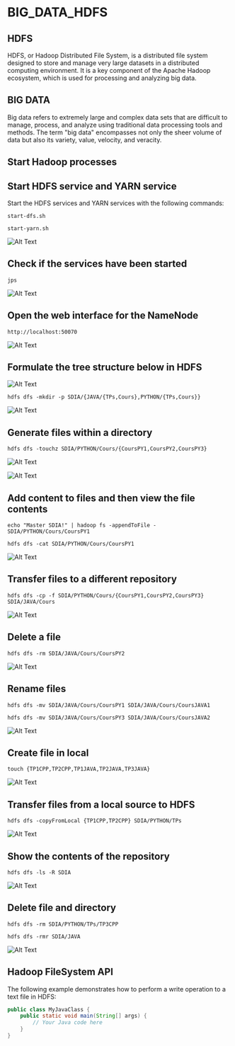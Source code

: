 # BIG_DATA_HDFS
## HDFS
HDFS, or Hadoop Distributed File System, is a distributed file system designed to store and manage very large datasets in a distributed computing environment. It is a key component of the Apache Hadoop ecosystem, which is used for processing and analyzing big data.

## BIG DATA

Big data refers to extremely large and complex data sets that are difficult to manage, process, and analyze using traditional data processing tools and methods. The term "big data" encompasses not only the sheer volume of data but also its variety, value, velocity, and veracity.

## Start Hadoop processes
## Start HDFS service and YARN service
Start the HDFS services and YARN services with the following commands:

`start-dfs.sh`

`start-yarn.sh`

![Alt Text](TP1-TP2/start-dfs-yarn.PNG)

## Check if the services have been started

`jps`

![Alt Text](TP1-TP2/jps.PNG)

## Open the web interface for the NameNode

`http://localhost:50070`

![Alt Text](TP1-TP2/web.PNG)

## Formulate the tree structure below in HDFS

![Alt Text](TP1-TP2/arbo.PNG)

`hdfs dfs -mkdir -p SDIA/{JAVA/{TPs,Cours},PYTHON/{TPs,Cours}}`

![Alt Text](TP1-TP2/directories.PNG)

## Generate files within a directory 

`hdfs dfs -touchz SDIA/PYTHON/Cours/{CoursPY1,CoursPY2,CoursPY3}`

![Alt Text](TP1-TP2/files.PNG)

![Alt Text](TP1-TP2/cours.PNG)


## Add content to files and then view the file contents

`echo "Master SDIA!" | hadoop fs -appendToFile - SDIA/PYTHON/Cours/CoursPY1`

`hdfs dfs -cat SDIA/PYTHON/Cours/CoursPY1`

![Alt Text](TP1-TP2/addContent.PNG)

## Transfer files to a different repository

`hdfs dfs -cp -f SDIA/PYTHON/Cours/{CoursPY1,CoursPY2,CoursPY3} SDIA/JAVA/Cours`

![Alt Text](TP1-TP2/copy.PNG)

## Delete a file

`hdfs dfs -rm SDIA/JAVA/Cours/CoursPY2`

![Alt Text](TP1-TP2/delete.PNG)

## Rename files

`hdfs dfs -mv SDIA/JAVA/Cours/CoursPY1 SDIA/JAVA/Cours/CoursJAVA1`

`hdfs dfs -mv SDIA/JAVA/Cours/CoursPY3 SDIA/JAVA/Cours/CoursJAVA2`

![Alt Text](TP1-TP2/rename.PNG)

## Create file in local 

`touch {TP1CPP,TP2CPP,TP1JAVA,TP2JAVA,TP3JAVA}`

![Alt Text](TP1-TP2/create1.PNG)

## Transfer files from a local source to HDFS

`hdfs dfs -copyFromLocal {TP1CPP,TP2CPP} SDIA/PYTHON/TPs`

![Alt Text](TP1-TP2/fromLocal.PNG)

## Show the contents of the repository

`hdfs dfs -ls -R SDIA`

![Alt Text](TP1-TP2/display.PNG)


## Delete file and directory

`hdfs dfs -rm SDIA/PYTHON/TPs/TP3CPP`

`hdfs dfs -rmr SDIA/JAVA`

![Alt Text](TP1-TP2/remove.PNG)

## Hadoop FileSystem API
The following example demonstrates how to perform a write operation to a text file in HDFS:
```java
public class MyJavaClass {
    public static void main(String[] args) {
        // Your Java code here
    }
}














